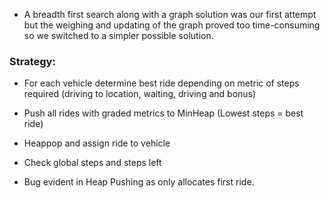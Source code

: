 - A breadth first search along with a graph solution was our first attempt but the weighing and updating of the graph proved too time-consuming so we switched to a simpler possible solution.

### Strategy:  
  - For each vehicle determine best ride depending on metric of steps required (driving to location, waiting, driving and bonus)  
  * Push all rides with graded metrics to MinHeap (Lowest steps = best ride)
  - Heappop and assign ride to vehicle
  * Check global steps and steps left  
    
      
  
- Bug evident in Heap Pushing as only allocates first ride.

